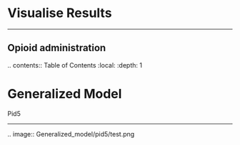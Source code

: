 Visualise Results
===================


------------------
Opioid administration
------------------
.. contents:: Table of Contents
   :local:
   :depth: 1


Generalized Model
===========

Pid5

--------------------------

.. image:: Generalized_model/pid5/test.png